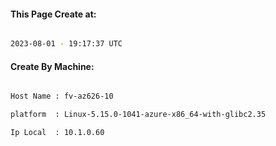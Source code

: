 
   
#### This Page Create at:

```bash

2023-08-01 - 19:17:37 UTC

```

#### Create By Machine:

```bash

Host Name : fv-az626-10

platform  : Linux-5.15.0-1041-azure-x86_64-with-glibc2.35

Ip Local  : 10.1.0.60

```

